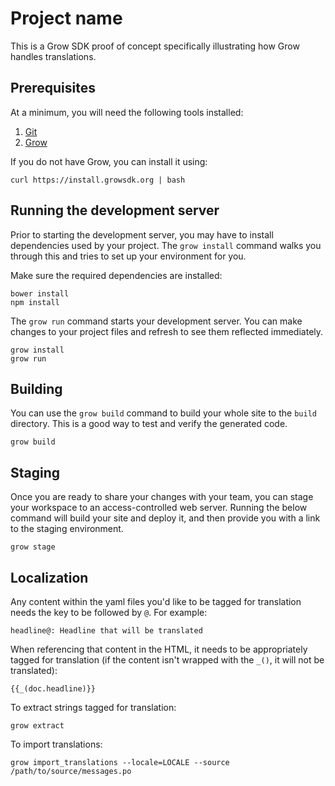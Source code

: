 # Project name

This is a Grow SDK proof of concept specifically illustrating how Grow handles translations.

## Prerequisites

At a minimum, you will need the following tools installed:

1. [Git](http://git-scm.com/)
2. [Grow](https://grow.io)

If you do not have Grow, you can install it using:

```
curl https://install.growsdk.org | bash
```

## Running the development server

Prior to starting the development server, you may have to install dependencies used by your project. The `grow install` command walks you through this and tries to set up your environment for you.

Make sure the required dependencies are installed:

```
bower install
npm install
```

The `grow run` command starts your development server. You can make changes to your project files and refresh to see them reflected immediately.

```
grow install
grow run
```

## Building

You can use the `grow build` command to build your whole site to the `build` directory. This is a good way to test and verify the generated code.

```
grow build
```

## Staging

Once you are ready to share your changes with your team, you can stage your workspace to an access-controlled web server. Running the below command will build your site and deploy it, and then provide you with a link to the staging environment.

```
grow stage
```

## Localization

Any content within the yaml files you'd like to be tagged for translation needs the key to be followed by `@`. For example:

```
headline@: Headline that will be translated
```

When referencing that content in the HTML, it needs to be appropriately tagged for translation (if the content isn't wrapped with the `_()`, it will not be translated):

```
{{_(doc.headline)}}
```

To extract strings tagged for translation:

```
grow extract
```

To import translations:

```
grow import_translations --locale=LOCALE --source /path/to/source/messages.po
```
